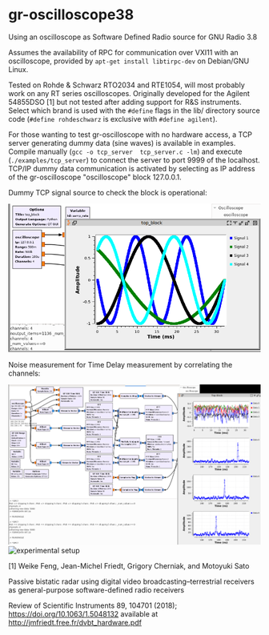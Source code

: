 # gr-oscilloscope38
Using an oscilloscope as Software Defined Radio source for GNU Radio 3.8

Assumes the availability of RPC for communication over VXI11 with an oscilloscope, provided 
by `apt-get install libtirpc-dev` on Debian/GNU Linux.

Tested on Rohde & Schwarz RTO2034 and RTE1054, will most probably work on any RT series
oscilloscopes. Originally developed for the Agilent 54855DSO [1] but not tested after
adding support for R&S instruments. Select which brand is used with the `#define` flags
in the lib/ directory source code (`#define rohdeschwarz` is exclusive with `#define agilent`).

For those wanting to test gr-oscilloscope with no hardware access, a TCP server generating
dummy data (sine waves) is available in examples. Compile manually (`gcc -o tcp_server 
tcp_server.c -lm`) and execute (`./examples/tcp_server`) to connect the server to port 9999 of
the localhost. TCP/IP dummy data communication is activated by selecting as IP address
of the gr-oscilloscope "oscilloscope" block 127.0.0.1.

Dummy TCP signal source to check the block is operational:

<img src="examples/gnuradio3p8tcpoutput.png" alt="gr-oscilloscope screenshot with dummy source" width=600>

Noise measurement for Time Delay measurement by correlating the channels:

<img src="examples/RTE1054noise2.png" alt="gr-oscilloscope screenshot with noise source" width=600>
<img src="examples/DSC00477.JPG" alt="experimental setup" width=600>

[1] Weike Feng, Jean-Michel Friedt, Grigory Cherniak, and Motoyuki Sato

Passive bistatic radar using digital video broadcasting–terrestrial receivers as general-purpose software-defined radio receivers

Review of Scientific Instruments 89, 104701 (2018); https://doi.org/10.1063/1.5048132 available at
http://jmfriedt.free.fr/dvbt_hardware.pdf

